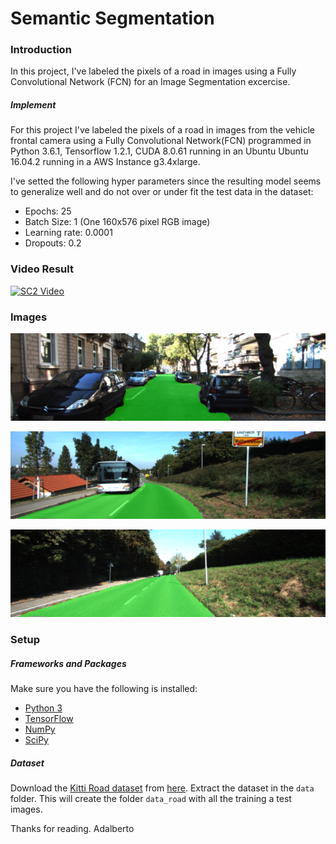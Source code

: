 # Semantic Segmentation
### Introduction
In this project, I've labeled the pixels of a road in images using a Fully Convolutional Network (FCN) for an Image Segmentation excercise.


##### Implement
For this project I've labeled the pixels of a road in images from the vehicle frontal camera using a Fully Convolutional Network(FCN)
programmed in Python 3.6.1, Tensorflow 1.2.1, CUDA 8.0.61 running in an Ubuntu Ubuntu 16.04.2 running in a AWS Instance g3.4xlarge. 

I've setted the following hyper parameters since the resulting model seems to generalize well and do not over or under fit the test data in the dataset:

- Epochs: 25
- Batch Size: 1 (One 160x576 pixel RGB image)
- Learning rate: 0.0001
- Dropouts: 0.2

### Video Result
[![SC2 Video](/Image_Segmentation_Comparison.gif)](/Image%20Segmentation%20Comparison.mov)


### Images
![image](./runs/1510697291.4966705/uu_000099.png)

![image](./runs/1510697291.4966705/um_000032.png)

![image](./runs/1510697291.4966705/um_000018.png) 

       

### Setup
##### Frameworks and Packages
Make sure you have the following is installed:
 - [Python 3](https://www.python.org/)
 - [TensorFlow](https://www.tensorflow.org/)
 - [NumPy](http://www.numpy.org/)
 - [SciPy](https://www.scipy.org/)
 
##### Dataset
Download the [Kitti Road dataset](http://www.cvlibs.net/datasets/kitti/eval_road.php) from [here](http://www.cvlibs.net/download.php?file=data_road.zip).  Extract the dataset in the `data` folder.  This will create the folder `data_road` with all the training a test images.


Thanks for reading.
Adalberto
